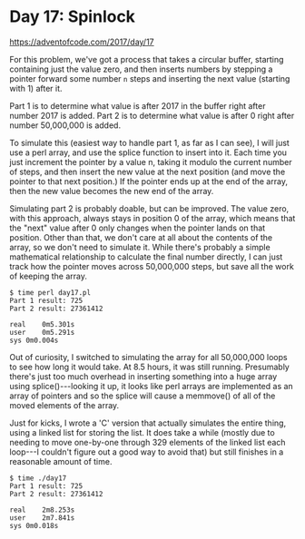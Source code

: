# Day 17: Spinlock

<https://adventofcode.com/2017/day/17>

For this problem, we've got a process that takes a circular buffer, starting
containing just the value zero, and then inserts numbers by stepping a
pointer forward some number `n` steps and inserting the next value (starting
with 1) after it.

Part 1 is to determine what value is after 2017 in the buffer right after
number 2017 is added. Part 2 is to determine what value is after 0 right
after number 50,000,000 is added.

To simulate this (easiest way to handle part 1, as far as I can see), I will
just use a perl array, and use the splice function to insert into it. Each
time you just increment the pointer by a value n, taking it modulo the
current number of steps, and then insert the new value at the next position
(and move the pointer to that next position.) If the pointer ends up at the
end of the array, then the new value becomes the new end of the array.

Simulating part 2 is probably doable, but can be improved. The value
zero, with this approach, always stays in position 0 of the array, which
means that the "next" value after 0 only changes when the pointer lands on that
position. Other than that, we don't care at all about the contents of the
array, so we don't need to simulate it. While there's probably a simple
mathematical relationship to calculate the final number directly, I can just
track how the pointer moves across 50,000,000 steps, but save all the work
of keeping the array.

```
$ time perl day17.pl 
Part 1 result: 725
Part 2 result: 27361412

real	0m5.301s
user	0m5.291s
sys	0m0.004s
```

Out of curiosity, I switched to simulating the array for all 50,000,000
loops to see how long it would take.  At 8.5 hours, it was still running.
Presumably there's just too much overhead in inserting something into a huge
array using splice()---looking it up, it looks like perl arrays are
implemented as an array of pointers and so the splice will cause a memmove()
of all of the moved elements of the array.

Just for kicks, I wrote a 'C' version that actually simulates the entire
thing, using a linked list for storing the list. It does take a while
(mostly due to needing to move one-by-one through 329 elements of the linked
list each loop---I couldn't figure out a good way to avoid that) but still
finishes in a reasonable amount of time.

```
$ time ./day17 
Part 1 result: 725
Part 2 result: 27361412

real	2m8.253s
user	2m7.841s
sys	0m0.018s
```
